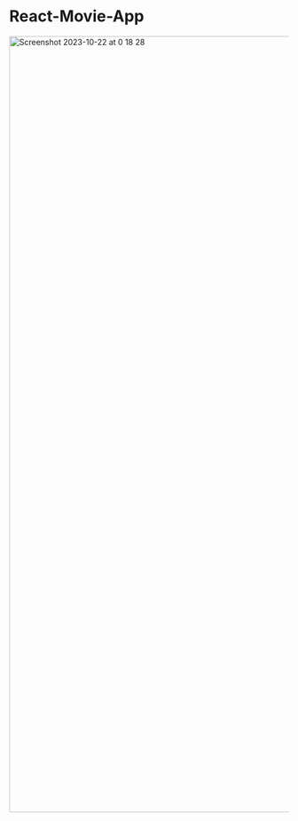 # React-Movie-App
<img width="1399" alt="Screenshot 2023-10-22 at 0 18 28" src="https://github.com/DuyDoan190203/React-Movie-App/assets/124097551/9c2af103-20b8-4cdb-b6ad-c17d15d5cb30">
